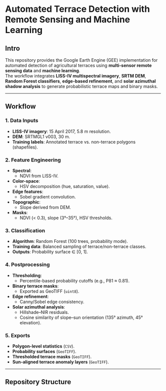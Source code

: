 # Automated Terrace Detection with Remote Sensing and Machine Learning

## Intro
This repository provides the Google Earth Engine (GEE) implementation for automated detection of agricultural terraces using **multi-sensor remote sensing data** and **machine learning**.  
The workflow integrates **LISS-IV multispectral imagery**, **SRTM DEM**, **Random Forest classifiers**, **edge-based refinement**, and **solar azimuthal shadow analysis** to generate probabilistic terrace maps and binary masks.

---

## Workflow

### 1. Data Inputs
- **LISS-IV imagery**: 15 April 2017, 5.8 m resolution.
- **DEM**: SRTMGL1 v003, 30 m.
- **Training labels**: Annotated terrace vs. non-terrace polygons (shapefiles).

### 2. Feature Engineering
- **Spectral**:
  - NDVI from LISS-IV.
- **Color-space**:
  - HSV decomposition (hue, saturation, value).
- **Edge features**:
  - Sobel gradient convolution.
- **Topographic**:
  - Slope derived from DEM.
- **Masks**:
  - NDVI (< 0.3), slope (3°–35°), HSV thresholds.

### 3. Classification
- **Algorithm**: Random Forest (100 trees, probability mode).
- **Training data**: Balanced sampling of terrace/non-terrace classes.
- **Outputs**: Probability surface ∈ [0, 1].

### 4. Postprocessing
- **Thresholding**:
  - Percentile-based probability cutoffs (e.g., P81 ≈ 0.81).
- **Binary terrace masks**:
  - Exported as GeoTIFF (`uint8`).
- **Edge refinement**:
  - Canny/Sobel edge consistency.
- **Solar azimuthal analysis**:
  - Hillshade–NIR residuals.
  - Cosine similarity of slope–sun orientation (135° azimuth, 45° elevation).

### 5. Exports
- **Polygon-level statistics** (`CSV`).
- **Probability surfaces** (`GeoTIFF`).
- **Thresholded terrace masks** (`GeoTIFF`).
- **Sun-aligned terrace anomaly layers** (`GeoTIFF`).

---

## Repository Structure
